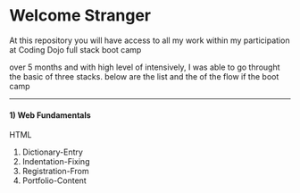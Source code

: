 <h1>Welcome Stranger</h1>

<p>At this repository you will have access to all my work within my participation at Coding Dojo full stack boot camp</p>
<p>over 5 months and with high level of intensively, I was able to go throught  the basic of three stacks. below are the list and the of the flow if the boot camp</p>

<hr>
<h4>1) Web Fundamentals</h4>
<p>HTML</p>
<ol>
  <li>Dictionary-Entry</li>
  <li>Indentation-Fixing</li>
  <li>Registration-From</li>
  <li>Portfolio-Content</li>
</ol>

